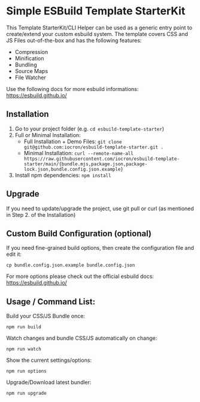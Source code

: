 # Simple ESBuild Template StarterKit

This Template StarterKit/CLI Helper can be used as a generic entry point to create/extend your custom esbuild system. The template covers CSS and JS Files out-of-the-box and has the following features: 

- Compression
- Minification
- Bundling
- Source Maps
- File Watcher

Use the following docs for more esbuild informations: https://esbuild.github.io/

## Installation

1. Go to your project folder (e.g. `cd esbuild-template-starter`)
2. Full or Minimal Installation: 
    - Full Installation + Demo Files: `git clone git@github.com:iocron/esbuild-template-starter.git .`
    - Minimal Installation: `curl --remote-name-all https://raw.githubusercontent.com/iocron/esbuild-template-starter/main/{bundle.mjs,package.json,package-lock.json,bundle.config.json.example}`
3. Install npm dependencies: `npm install`

## Upgrade
If you need to update/upgrade the project, use git pull or curl (as mentioned in Step 2. of the Installation)

## Custom Build Configuration (optional)

If you need fine-grained build options, then create the configuration file and edit it: 

```
cp bundle.config.json.example bundle.config.json
```

For more options please check out the official esbuild docs: https://esbuild.github.io/

## Usage / Command List: 

Build your CSS/JS Bundle once: 

```
npm run build
```

Watch changes and bundle CSS/JS automatically on change: 

```
npm run watch
```

Show the current settings/options: 

```
npm run options
```

Upgrade/Download latest bundler: 

```
npm run upgrade
```
